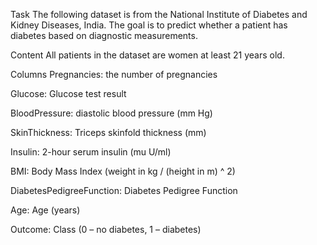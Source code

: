 Task
The following dataset is from the National Institute of Diabetes and Kidney Diseases, India. The goal is to predict whether a patient has diabetes based on diagnostic measurements.


Content 
All patients in the dataset are women at least 21 years old.


Columns 
Pregnancies: the number of pregnancies

Glucose: Glucose test result

BloodPressure: diastolic blood pressure (mm Hg)

SkinThickness: Triceps skinfold thickness (mm)

Insulin: 2-hour serum insulin (mu U/ml)

BMI: Body Mass Index (weight in kg / (height in m) ^ 2)

DiabetesPedigreeFunction: Diabetes Pedigree Function

Age: Age (years)

Outcome: Class (0 – no diabetes, 1 – diabetes)
